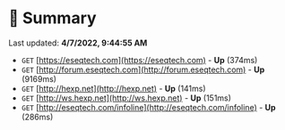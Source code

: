 # 📖 Summary
Last updated: **4/7/2022, 9:44:55 AM**

- `GET` [https://eseqtech.com](https://eseqtech.com) - **Up** (374ms)
- `GET` [http://forum.eseqtech.com](http://forum.eseqtech.com) - **Up** (9169ms)
- `GET` [http://hexp.net](http://hexp.net) - **Up** (141ms)
- `GET` [http://ws.hexp.net](http://ws.hexp.net) - **Up** (151ms)
- `GET` [http://eseqtech.com/infoline](http://eseqtech.com/infoline) - **Up** (286ms)
